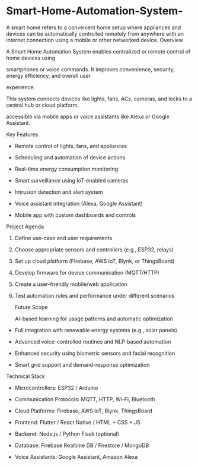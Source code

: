 # Smart-Home-Automation-System-
A smart home refers to a convenient home setup where appliances and devices can be automatically controlled remotely from anywhere with an internet connection using a mobile or other networked device.
Overview

A Smart Home Automation System enables centralized or remote control of home devices using

smartphones or voice commands. It improves convenience, security, energy efficiency, and overall user

experience.

This system connects devices like lights, fans, ACs, cameras, and locks to a central hub or cloud platform,

accessible via mobile apps or voice assistants like Alexa or Google Assistant.

Key Features

- Remote control of lights, fans, and appliances

- Scheduling and automation of device actions

- Real-time energy consumption monitoring

- Smart surveillance using IoT-enabled cameras

- Intrusion detection and alert system

- Voice assistant integration (Alexa, Google Assistant)

- Mobile app with custom dashboards and controls

Project Agenda

1. Define use-case and user requirements

2. Choose appropriate sensors and controllers (e.g., ESP32, relays)

3. Set up cloud platform (Firebase, AWS IoT, Blynk, or ThingsBoard)

4. Develop firmware for device communication (MQTT/HTTP)

5. Create a user-friendly mobile/web application

6. Test automation rules and performance under different scenarios

   Future Scope

   AI-based learning for usage patterns and automatic optimization

- Full integration with renewable energy systems (e.g., solar panels)

- Advanced voice-controlled routines and NLP-based automation

- Enhanced security using biometric sensors and facial recognition

- Smart grid support and demand-response optimization

Technical Stack

- Microcontrollers: ESP32 / Arduino

- Communication Protocols: MQTT, HTTP, Wi-Fi, Bluetooth

- Cloud Platforms: Firebase, AWS IoT, Blynk, ThingsBoard

- Frontend: Flutter / React Native / HTML + CSS + JS

- Backend: Node.js / Python Flask (optional)

- Database: Firebase Realtime DB / Firestore / MongoDB

- Voice Assistants: Google Assistant, Amazon Alexa
